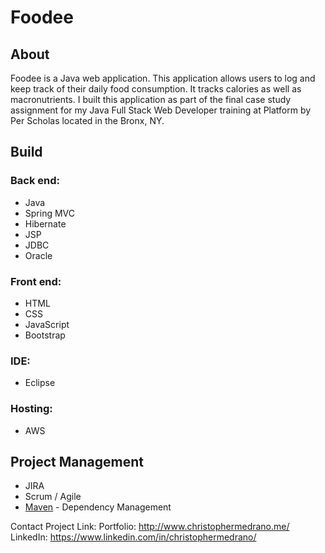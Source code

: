 # Foodee
## About
Foodee is a Java web application. This application allows users to log and keep track of their daily food consumption. It tracks calories as well as macronutrients. I built this application as part of the final case study assignment for my Java Full Stack Web Developer training at Platform by Per Scholas located in the Bronx, NY. 

## Build
### Back end: 
* Java 
* Spring MVC
* Hibernate
* JSP
* JDBC
* Oracle

### Front end: 
* HTML
* CSS
* JavaScript
* Bootstrap

### IDE: 
* Eclipse

### Hosting: 
* AWS

## Project Management
* JIRA
* Scrum / Agile
* [Maven](https://maven.apache.org/) - Dependency Management

Contact
Project Link: 
Portfolio: http://www.christophermedrano.me/
LinkedIn: https://www.linkedin.com/in/christophermedrano/

